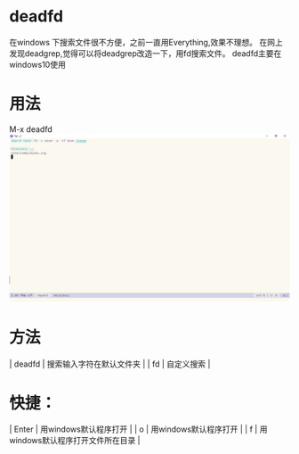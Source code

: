# deadfd
在windows 下搜索文件很不方便，之前一直用Everything,效果不理想。
在网上发现deadgrep,觉得可以将deadgrep改造一下，用fd搜索文件。
deadfd主要在windows10使用
# 用法
M-x deadfd
<img src="./images/fd-screenshot.png">
# 方法
| deadfd | 搜索输入字符在默认文件夹 |
| fd     | 自定义搜索               |
# 快捷：
| Enter | 用windows默认程序打开             |
| o     | 用windows默认程序打开             |
| f     | 用windows默认程序打开文件所在目录 |
